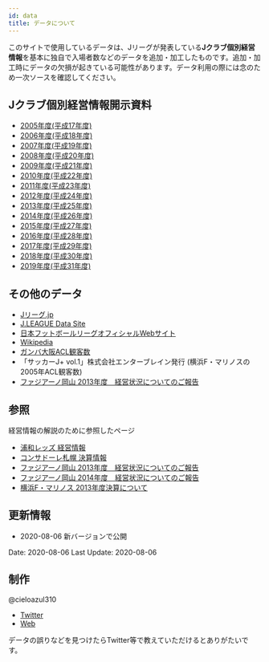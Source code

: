 ```yaml
---
id: data
title: データについて
---
```


このサイトで使用しているデータは、Jリーグが発表している**Jクラブ個別経営情報**を基本に独自で入場者数などのデータを追加・加工したものです。追加・加工時にデータの欠損が起きている可能性があります。データ利用の際には念のため一次ソースを確認してください。

## Jクラブ個別経営情報開示資料

- [2005年度(平成17年度)](https://www.jleague.jp/docs/aboutj/club2006_02.pdf "2005年度(平成17年度) Jクラブ個別経営情報開示資料")
- [2006年度(平成18年度)](https://www.jleague.jp/docs/aboutj/club2007_02.pdf "2006年度(平成18年度) Jクラブ個別経営情報開示資料")
- [2007年度(平成19年度)](https://www.jleague.jp/docs/aboutj/club2008_02.pdf "2007年度(平成19年度) Jクラブ個別経営情報開示資料")
- [2008年度(平成20年度)](https://www.jleague.jp/docs/aboutj/club2009_02.pdf "2008年度(平成20年度) Jクラブ個別経営情報開示資料")
- [2009年度(平成21年度)](https://www.jleague.jp/docs/aboutj/club2010_02.pdf "2009年度(平成21年度) Jクラブ個別経営情報開示資料")
- [2010年度(平成22年度)](https://www.jleague.jp/docs/aboutj/club2011_02.pdf "2010年度(平成22年度) Jクラブ個別経営情報開示資料")
- [2011年度(平成23年度)](https://www.jleague.jp/docs/aboutj/club-h23kaiji.pdf "2011年度(平成23年度) Jクラブ個別経営情報開示資料")
- [2012年度(平成24年度)](https://www.jleague.jp/docs/aboutj/club-h24kaiji.pdf "2012年度(平成24年度) Jクラブ個別経営情報開示資料")
- [2013年度(平成25年度)](https://www.jleague.jp/docs/aboutj/club-h25kaiji.pdf "2013年度(平成25年度) Jクラブ個別経営情報開示資料")
- [2014年度(平成26年度)](https://www.jleague.jp/docs/aboutj/club-h26kaiji.pdf "2014年度(平成26年度) Jクラブ個別経営情報開示資料")
- [2015年度(平成27年度)](https://www.jleague.jp/docs/aboutj/club-h27kaiji.pdf "2015年度(平成27年度) Jクラブ個別経営情報開示資料")
- [2016年度(平成28年度)](https://www.jleague.jp/docs/aboutj/club-h28kaiji.pdf "2016年度(平成28年度) Jクラブ個別経営情報開示資料")
- [2017年度(平成29年度)](https://www.jleague.jp/docs/aboutj/club-h29kaiji.pdf "2017年度(平成29年度) Jクラブ個別経営情報開示資料")
- [2018年度(平成30年度)](hhttps://www.jleague.jp/docs/aboutj/club-h30kaiji_3.pdf "2018年度(平成30年度) Jクラブ個別経営情報開示資料")
- [2019年度(平成31年度)](https://www.jleague.jp/corporate/assets/pdf/club-h31kaiji_1_20200731.pdf "2019年度(平成31年度) Jクラブ個別経営情報開示資料")

## その他のデータ

- [Jリーグ.jp](https://www.jleague.jp/)
- [J.LEAGUE Data Site](https://data.j-league.or.jp/SFTP01/)
- [日本フットボールリーグオフィシャルWebサイト](http://www.jfl.or.jp/)  
- [Wikipedia](https://ja.wikipedia.org/wiki/)  
- [ガンバ大阪ACL観客数](http://datadata.zashiki.com/gamba/att/douinacl.htm)
- 「サッカーJ+ vol.1」株式会社エンターブレイン発行 (横浜F・マリノスの2005年ACL観客数)
- [ファジアーノ岡山 2013年度　経営状況についてのご報告](//www.fagiano-okayama.com/news/p1398334491.html)

## 参照

経営情報の解説のために参照したページ

- [浦和レッズ 経営情報](https://www.urawa-reds.co.jp/club/managdata.html)
- [コンサドーレ札幌 決算情報](https://www.consadole-sapporo.jp/club/settlement/)
- [ファジアーノ岡山 2013年度　経営状況についてのご報告](https://www.fagiano-okayama.com/news/p1398334491.html)
- [ファジアーノ岡山 2014年度　経営状況についてのご報告](https://www.fagiano-okayama.com/news/p1429706533.html)
- [横浜F・マリノス 2013年度決算について](https://www.f-marinos.com/news/detail/2014-05-08/120000/113119)

## 更新情報

- 2020-08-06 新バージョンで公開

Date: 2020-08-06
Last Update: 2020-08-06

## 制作

@cieloazul310

- [Twitter](https://twitter.com/cieloazul310 "@cieloazul310")
- [Web](https://cieloazul310.github.io/ "水戸地図")

データの誤りなどを見つけたらTwitter等で教えていただけるとありがたいです。
